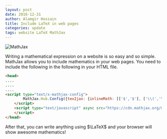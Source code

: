 ```yaml
---
layout: post
date: 2016-12-31
author: Alamgir Hossain
title: Include LaTeX in web pages
categories: update
tags: website LaTeX MathJax
---
```

![MathJax](http://www.timbusken.com/assets/images/Math-Jax-logo.gif)

Writing a mathematical expression on a website is so easy and so simple. MathJax allows you to include mathematics in your web pages. You need to include the following in the following in your HTML file.

```HTML
<head>
....
....
....
<script type="text/x-mathjax-config">
    	MathJax.Hub.Config({tex2jax: {inlineMath: [['$','$'], ['\\(','\\)']]}});
  	</script>
  	<script type="text/javascript" async src="https://cdn.mathjax.org/mathjax/latest/MathJax.js?config=TeX-AMS_CHTML">
 	</script>
</head>
```

After that, you can write anything using $\LaTeX$ and your browser will show awesome mathematics! 
